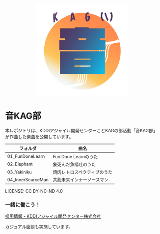 <div align="center">
  <img src="./on-kag-bu-logo.png" width="300px" alt="音KAG部ロゴ">
</div>

# 音KAG部

本レポジトリは、KDDIアジャイル開発センターことKAGの部活動「音KAG部」が作曲した楽曲を公開しています。

|  フォルダ  |  曲名  |
| ---- | ---- |
|  01_FunDoneLearn |  Fun Done Learnのうた  |
|  02_Elephant |  象死んだ魚嘔吐のうた  |
|  03_Yakiniku |  焼肉レトロスペクティブのうた  |
|  04_InnerSourceMan |  共創未来インナーソースマン |

LICENSE: CC BY-NC-ND 4.0


### 一緒に働こう！

[採用情報 - KDDIアジャイル開発センター株式会社](https://kddi-agile.com/recruit)

カジュアル面談も実施しています。
